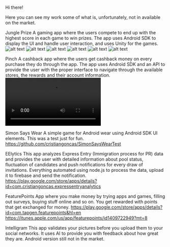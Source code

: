 Hi there!

Here you can see my work some of what is, unfortunately, not in available on the market.

Jungle Prize
A gaming app where the users compete to end up with the highest score in each game to win prizes.
The app uses Android SDK to display the UI and handle user interaction, and uses Unity for the games.
![alt text](https://github.com/cristiangoncas/SimonSaysWearTest/blob/master/Screenshot_1551281968.png)
![alt text](https://github.com/cristiangoncas/Portfolio/blob/master/Screenshot_20160729-143228.png)
![alt text](https://github.com/cristiangoncas/Portfolio/blob/master/Screenshot_20160729-143232.png)
![alt text](https://github.com/cristiangoncas/Portfolio/blob/master/Screenshot_20160729-143244.png)
![alt text](https://github.com/cristiangoncas/Portfolio/blob/master/Screenshot_20160729-143255.png)
![alt text](https://github.com/cristiangoncas/Portfolio/blob/master/Screenshot_20160729-143332.png)

Pinch
A cashback app where the users get cashback money on every purchase they do through the app.
The app uses Android SDK and an API to provide the user with the proper interface to navigate through the available stores, the rewards and their account information.
![alt text](https://github.com/cristiangoncas/Portfolio/blob/master/pinch480.mov)

Simon Says Wear
A simple game for Android wear using Android SDK UI elements. This was a test just for fun.
https://github.com/cristiangoncas/SimonSaysWearTest

EElytics
This app analyzes Express Entry (Immigration process for PR) data and provides the user with detailed information about pool status, fluctuation of candidates and push notifications for every draw of invitations.
Everything automated using node.js to process the data, upload it to firebase and send the notification.
https://play.google.com/store/apps/details?id=com.cristiangoncas.expressentryanalytics

FeaturePoints
App where you make money by trying apps and games, filling out surveys, buying stuff online and so on. You get rewarded with points that get exchanged for money.
https://play.google.com/store/apps/details?id=com.tapgen.featurepoints&hl=en
https://itunes.apple.com/us/app/featurepoints/id1409722949?mt=8

Intelligram
This app validates your pictures before you upload them to your social networks. It uses AI to provide you with feedback about how great they are.
Android version still not in the market.
